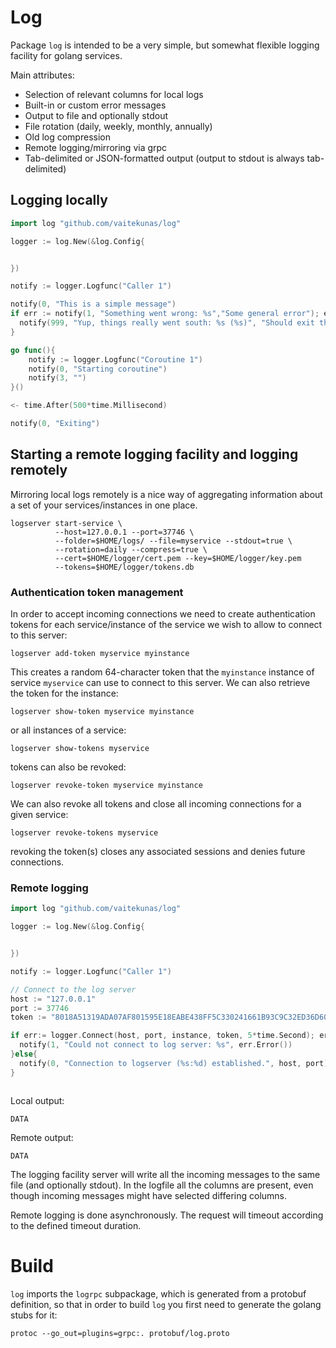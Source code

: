 # Log

Package `log` is intended to be a very simple, but somewhat flexible logging
facility for golang services.

Main attributes:

* Selection of relevant columns for local logs
* Built-in or custom error messages
* Output to file and optionally stdout
* File rotation (daily, weekly, monthly, annually)
* Old log compression
* Remote logging/mirroring via grpc
* Tab-delimited or JSON-formatted output (output to stdout is always tab-delimited)

## Logging locally

```Go
import log "github.com/vaitekunas/log"

logger := log.New(&log.Config{


})

notify := logger.Logfunc("Caller 1")

notify(0, "This is a simple message")
if err := notify(1, "Something went wrong: %s","Some general error"); err != nil {
  notify(999, "Yup, things really went south: %s (%s)", "Should exit the program now","Nothing to be done here")
}

go func(){
    notify := logger.Logfunc("Coroutine 1")
    notify(0, "Starting coroutine")
    notify(3, "")
}()

<- time.After(500*time.Millisecond)

notify(0, "Exiting")
```

## Starting a remote logging facility and logging remotely

Mirroring local logs remotely is a nice way of aggregating information about
a set of your services/instances in one place.

```shell
logserver start-service \
          --host=127.0.0.1 --port=37746 \
          --folder=$HOME/logs/ --file=myservice --stdout=true \
          --rotation=daily --compress=true \
          --cert=$HOME/logger/cert.pem --key=$HOME/logger/key.pem
          --tokens=$HOME/logger/tokens.db
```

### Authentication token management

In order to accept incoming connections we need to create authentication tokens
for each service/instance of the service we wish to allow to connect to this server:

```shell
logserver add-token myservice myinstance
```

This creates a random 64-character token that the `myinstance` instance of
service `myservice` can use to connect to this server. We can also retrieve the
token for the instance:

```shell
logserver show-token myservice myinstance
```

or all instances of a service:

```shell
logserver show-tokens myservice
```

tokens can also be revoked:

```shell
logserver revoke-token myservice myinstance
```

We can also revoke all tokens and close all incoming connections for a given
service:

```shell
logserver revoke-tokens myservice
```

revoking the token(s) closes any associated sessions and denies future connections.

### Remote logging


```Go
import log "github.com/vaitekunas/log"

logger := log.New(&log.Config{


})

notify := logger.Logfunc("Caller 1")

// Connect to the log server
host := "127.0.0.1"
port := 37746
token := "8018A51319ADA07AF801595E18EABE438FF5C330241661B93C9C32ED36D60C00"

if err:= logger.Connect(host, port, instance, token, 5*time.Second); err != nil {
  notify(1, "Could not connect to log server: %s", err.Error())  
}else{
  notify(0, "Connection to logserver (%s:%d) established.", host, port)
}



```

Local output:
```
DATA
```

Remote output:
```
DATA
```

The logging facility server will write all the incoming messages to the same file
(and optionally stdout). In the logfile all the columns are present, even  though
incoming messages might have selected differing columns.

Remote logging is done asynchronously. The request will timeout according to the
defined timeout duration.


# Build

`log` imports the `logrpc` subpackage, which is generated from a protobuf definition,
so that in order to build `log` you first need to generate the golang stubs for it:

```shell
protoc --go_out=plugins=grpc:. protobuf/log.proto
```
